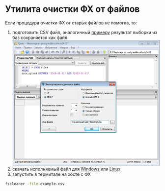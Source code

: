 # Утилита очистки ФХ от файлов

Если процедура очистки ФХ от старых файлов не помогла, то:
1. подготовить CSV файл, аналогичный [примеру](./example.csv)
результат выборки из баз сохраняется как файл
![execute-and-savetocsv](files/execute-and-savetocsv.png)
2. скачать исполняемый файл для [Windows]() или [Linux]()
3. запустить в термитале на хосте с ФХ
```bash
fscleaner -file example.csv
```